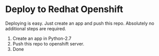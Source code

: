 # Deploy to Redhat Openshift

Deploying is easy. Just create an app and push this repo.
Absolutely no additional steps are required.

1. Create an app in Python-2.7
2. Push this repo to openshift server.
3. Done
